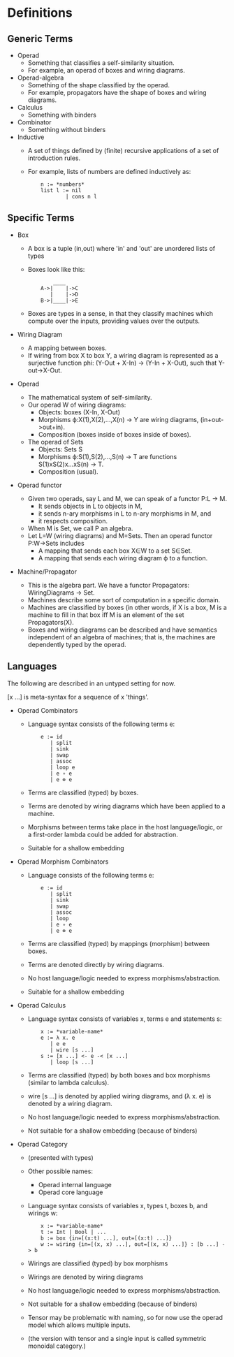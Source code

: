 Definitions
====================

Generic Terms
--------------------

* Operad
  - Something that classifies a self-similarity situation.
  - For example, an operad of boxes and wiring diagrams.
* Operad-algebra
  - Something of the shape classified by the operad.
  - For example, propagators have the shape of boxes and wiring diagrams.
* Calculus
  - Something with binders
* Combinator
  - Something without binders
* Inductive
  - A set of things defined by (finite) recursive applications of a set of
    introduction rules.
  - For example, lists of numbers are defined inductively as:

            n := *numbers*
            list l := nil
                    | cons n l

Specific Terms
--------------------

* Box
  - A box is a tuple (in,out) where 'in' and 'out' are unordered lists of types
  - Boxes look like this:

                ____
            A->|    |->C
               |    |->D
            B->|____|->E

  - Boxes are types in a sense, in that they classify machines which compute
    over the inputs, providing values over the outputs.
* Wiring Diagram
  - A mapping between boxes.
  - If wiring from box X to box Y, a wiring diagram is represented as a surjective
    function phi: (Y-Out + X-In) -> (Y-In + X-Out), such that Y-out->X-Out.
* Operad 
  - The mathematical system of self-similarity.
  - Our operad W of wiring diagrams:
    + Objects: boxes (X-In, X-Out)
    + Morphisms ϕ:X(1),X(2),...,X(n) -> Y are wiring diagrams, (in+out->out+in).
    + Composition (boxes inside of boxes inside of boxes).
  - The operad of Sets
    + Objects: Sets S
    + Morphisms ϕ:S(1),S(2),...,S(n) -> T are functions S(1)xS(2)x...xS(n) -> T.
    + Composition (usual).

* Operad functor
  - Given two operads, say L and M, we can speak of a functor P:L -> M.
    + It sends objects in L to objects in M, 
    + it sends n-ary morphisms in L to n-ary morphisms in M, and
    + it respects composition.
  - When M is Set, we call P an algebra.
  - Let L=W (wiring diagrams) and M=Sets. Then an operad functor P:W->Sets includes 
    + A mapping that sends each box X∈W to a set S∈Set.
    + A mapping that sends each wiring diagram ϕ to a function.

* Machine/Propagator
  - This is the algebra part. We have a functor Propagators: WiringDiagrams -> Set.
  - Machines describe some sort of computation in a specific domain.
  - Machines are classified by boxes (in other words, if X is a box, M is a machine to fill in that box iff M is an element of the set Propagators(X).
  - Boxes and wiring diagrams can be described and have semantics independent
    of an algebra of machines; that is, the machines are dependently typed by the operad.

Languages
--------------------

The following are described in an untyped setting for now.

[x ...] is meta-syntax for a sequence of x 'things'.

* Operad Combinators
  - Language syntax consists of the following terms e:

            e := id
               | split
               | sink
               | swap
               | assoc
               | loop e
               | e ∘ e
               | e ⊗ e
  - Terms are classified (typed) by boxes.
  - Terms are denoted by wiring diagrams which have been applied to a machine.
  - Morphisms between terms take place in the host language/logic, or a
    first-order lambda could be added for abstraction.
  - Suitable for a shallow embedding
* Operad Morphism Combinators
  - Language consists of the following terms e:

            e := id
               | split
               | sink
               | swap
               | assoc
               | loop
               | e ∘ e
               | e ⊗ e
  - Terms are classified (typed) by mappings (morphism) between boxes.
  - Terms are denoted directly by wiring diagrams.
  - No host language/logic needed to express morphisms/abstraction.
  - Suitable for a shallow embedding
* Operad Calculus
  - Language syntax consists of variables x, terms e and statements s:

            x := *variable-name*
            e := λ x. e
               | e e
               | wire [s ...]
            s := [x ...] <- e -< [x ...]
               | loop [s ...]
  - Terms are classified (typed) by both boxes and box morphisms (similar to
    lambda calculus).
  - wire [s ...] is denoted by applied wiring diagrams, and (λ x. e) is denoted
    by a wiring diagram.
  - No host language/logic needed to express morphisms/abstraction.
  - Not suitable for a shallow embedding (because of binders)
* Operad Category
  - (presented with types)
  - Other possible names:
    + Operad internal language
    + Operad core language
  - Language syntax consists of variables x, types t, boxes b, and wirings w:

            x := *variable-name*
            t := Int | Bool | ...
            b := box {in=[(x:t) ...], out=[(x:t) ...]}
            w := wiring {in=[(x, x) ...], out=[(x, x) ...]} : [b ...] -> b
  - Wirings are classified (typed) by box morphisms
  - Wirings are denoted by wiring diagrams
  - No host language/logic needed to express morphisms/abstraction.
  - Not suitable for a shallow embedding (because of binders)
  - Tensor may be problematic with naming, so for now use the operad model which allows multiple inputs.
  - (the version with tensor and a single input is called symmetric monoidal category.)
